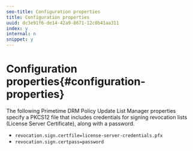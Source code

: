 ```yaml
---
seo-title: Configuration properties
title: Configuration properties
uuid: dc3e91f6-de14-42a9-8671-12c0b41aa311
index: y
internal: n
snippet: y
---
```


# Configuration properties{#configuration-properties}

The following Primetime DRM Policy Update List Manager properties specify a PKCS12 file that includes credentials for signing revocation lists (License Server Certificate), along with a password.

* `revocation.sign.certfile=license-server-credentials.pfx` 
* `revocation.sign.certpass=password`

